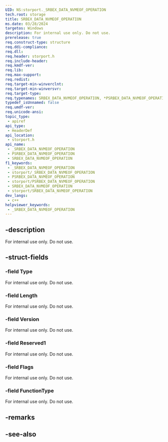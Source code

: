 ```yaml
---
UID: NS:storport._SRBEX_DATA_NVMEOF_OPERATION
tech.root: storage
title: SRBEX_DATA_NVMEOF_OPERATION
ms.date: 03/28/2024
targetos: Windows
description: For internal use only. Do not use.
prerelease: true
req.construct-type: structure
req.ddi-compliance: 
req.dll: 
req.header: storport.h
req.include-header: 
req.kmdf-ver: 
req.lib: 
req.max-support: 
req.redist: 
req.target-min-winverclnt: 
req.target-min-winversvr: 
req.target-type: 
req.typenames: SRBEX_DATA_NVMEOF_OPERATION, *PSRBEX_DATA_NVMEOF_OPERATION
typedef_isUnnamed: false
req.umdf-ver: 
req.unicode-ansi: 
topic_type:
 - apiref
api_type:
 - HeaderDef
api_location:
 - storport.h
api_name:
 - _SRBEX_DATA_NVMEOF_OPERATION
 - PSRBEX_DATA_NVMEOF_OPERATION
 - SRBEX_DATA_NVMEOF_OPERATION
f1_keywords:
 - _SRBEX_DATA_NVMEOF_OPERATION
 - storport/_SRBEX_DATA_NVMEOF_OPERATION
 - PSRBEX_DATA_NVMEOF_OPERATION
 - storport/PSRBEX_DATA_NVMEOF_OPERATION
 - SRBEX_DATA_NVMEOF_OPERATION
 - storport/SRBEX_DATA_NVMEOF_OPERATION
dev_langs:
 - c++
helpviewer_keywords:
 - _SRBEX_DATA_NVMEOF_OPERATION
---
```


## -description

For internal use only. Do not use.

## -struct-fields

### -field Type

For internal use only. Do not use.

### -field Length

For internal use only. Do not use.

### -field Version

For internal use only. Do not use.

### -field Reserved1

For internal use only. Do not use.

### -field Flags

For internal use only. Do not use.

### -field FunctionType

For internal use only. Do not use.

## -remarks

## -see-also
